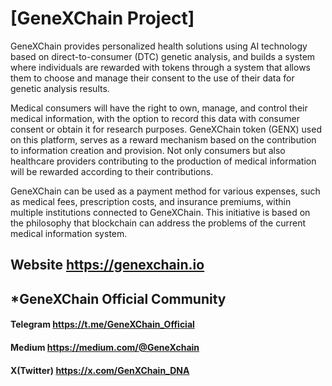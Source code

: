 # [GeneXChain Project]

GeneXChain provides personalized health solutions using AI technology based on direct-to-consumer (DTC) genetic analysis, and builds a system where individuals are rewarded with tokens through a system that allows them to choose and manage their consent to the use of their data for genetic analysis results.

Medical consumers will have the right to own, manage, and control their medical information, with the option to record this data with consumer consent or obtain it for research purposes. GeneXChain token (GENX) used on this platform, serves as a reward mechanism based on the contribution to information creation and provision. Not only consumers but also healthcare providers contributing to the production of medical information will be rewarded according to their contributions.

GeneXChain can be used as a payment method for various expenses, such as medical fees, prescription costs, and insurance premiums, within multiple institutions connected to GeneXChain. This initiative is based on the philosophy that blockchain can address the problems of the current medical information system.

## Website https://genexchain.io


## *GeneXChain Official Community

#### Telegram https://t.me/GeneXChain_Official
#### Medium https://medium.com/@GeneXchain
#### X(Twitter) https://x.com/GenXChain_DNA
